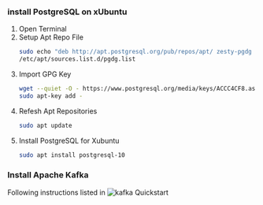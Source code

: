 ### install PostgreSQL on xUbuntu

1. Open Terminal
1. Setup Apt Repo File
   ```bash
   sudo echo "deb http://apt.postgresql.org/pub/repos/apt/ zesty-pgdg main" \
   /etc/apt/sources.list.d/pgdg.list
   ```
1. Import GPG Key
   ```bash
   wget --quiet -O - https://www.postgresql.org/media/keys/ACCC4CF8.asc | \
   sudo apt-key add -
   ```
1. Refesh Apt Repositories
   ```bash
   sudo apt update
   ```
1. Install PostgreSQL for Xubuntu
   ```bash
   sudo apt install postgresql-10
   ```
   
### Install Apache Kafka

Following instructions listed in ![kafka Quickstart](https://kafka.apache.org/quickstart#quickstart_startserver)

